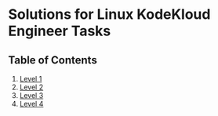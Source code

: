 # Solutions for Linux KodeKloud Engineer Tasks

## Table of Contents

1. [Level 1](./level-1/README.md)
2. [Level 2](./level-2/README.md)
3. [Level 3](./level-3/README.md)
4. [Level 4](./level-4/README.md)


